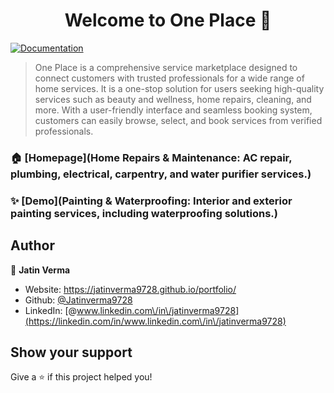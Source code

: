 <h1 align="center">Welcome to One Place 👋</h1>
<p>
  <a href="Service Filters: Allows users to search by location, service type, and price range to find the most suitable professionals." target="_blank">
    <img alt="Documentation" src="https://img.shields.io/badge/documentation-yes-brightgreen.svg" />
  </a>
</p>

> One Place is a comprehensive service marketplace designed to connect customers with trusted professionals for a wide range of home services. It is a one-stop solution for users seeking high-quality services such as beauty and wellness, home repairs, cleaning, and more. With a user-friendly interface and seamless booking system, customers can easily browse, select, and book services from verified professionals.

### 🏠 [Homepage](Home Repairs & Maintenance: AC repair, plumbing, electrical, carpentry, and water purifier services.)

### ✨ [Demo](Painting & Waterproofing: Interior and exterior painting services, including waterproofing solutions.)

## Author

👤 **Jatin Verma**

* Website: https://jatinverma9728.github.io/portfolio/
* Github: [@Jatinverma9728](https://github.com/Jatinverma9728)
* LinkedIn: [@www.linkedin.com\/in\/jatinverma9728](https://linkedin.com/in/www.linkedin.com\/in\/jatinverma9728)

## Show your support

Give a ⭐️ if this project helped you!

